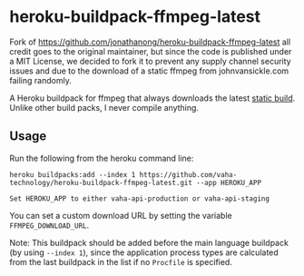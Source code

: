# heroku-buildpack-ffmpeg-latest

Fork of https://github.com/jonathanong/heroku-buildpack-ffmpeg-latest all credit goes to the original maintainer, but since the code is published under a MIT License, we decided to fork it to prevent any supply channel security issues and due to the download of a static ffmpeg from johnvansickle.com failing randomly.

A Heroku buildpack for ffmpeg that always downloads the latest [static build](http://johnvansickle.com/ffmpeg/).
Unlike other build packs, I never compile anything.

## Usage

Run the following from the heroku command line:

```
heroku buildpacks:add --index 1 https://github.com/vaha-technology/heroku-buildpack-ffmpeg-latest.git --app HEROKU_APP
```

```
Set HEROKU_APP to either vaha-api-production or vaha-api-staging
```
You can set a custom download URL by setting the variable `FFMPEG_DOWNLOAD_URL`.

Note: This buildpack should be added before the main language buildpack (by using `--index 1`),
since the application process types are calculated from the last buildpack in the list if no
`Procfile` is specified.
